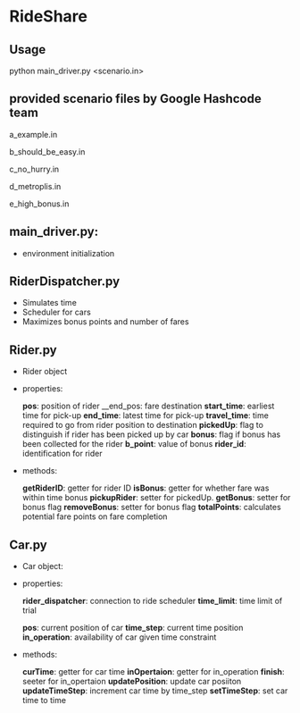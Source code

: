 # RideShare

## Usage
python main_driver.py <scenario.in>

## provided scenario files by Google Hashcode team
a_example.in

b_should_be_easy.in

c_no_hurry.in

d_metroplis.in

e_high_bonus.in

## main_driver.py:
- environment initialization

## RiderDispatcher.py
- Simulates time
- Scheduler for cars
- Maximizes bonus points and number of fares

## Rider.py
- Rider object
- properties:

	__pos__: position of rider
	__end_pos: fare destination
	__start_time__: earliest time for pick-up
	__end_time__: latest time for pick-up
	__travel_time__: time required to go from rider position to destination
	__pickedUp__: flag to distinguish if rider has been picked up by car
	__bonus__: flag if bonus has been collected for the rider
	__b_point__: value of bonus
	__rider_id__: identification for rider

- methods:

	__getRiderID__: getter for rider ID
	__isBonus__: getter for whether fare was within time bonus
	__pickupRider__: setter for pickedUp. 
	__getBonus__: setter for bonus flag
	__removeBonus__: setter for bonus flag
	__totalPoints__: calculates potential fare points on fare completion


## Car.py
- Car object:
- properties:

	__rider_dispatcher__: connection to ride scheduler
	__time_limit__: time limit of trial

	__pos__: current position of car
	__time_step__: current time position
	__in_operation__: availability of car given time constraint

- methods:

	__curTime__: getter for car time
	__inOpertaion__: getter for in_operation
	__finish__: seeter for in_opertaion
	__updatePosition__: update car posiiton
	__updateTimeStep__: increment car time by time_step
	__setTimeStep__: set car time to time
